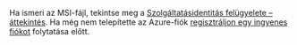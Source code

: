 Ha ismeri az MSI-fájl, tekintse meg a [Szolgáltatásidentitás felügyelete – áttekintés](../articles/active-directory/msi-overview.md). Ha még nem telepítette az Azure-fiók [regisztráljon egy ingyenes fiókot](https://azure.microsoft.com/free/) folytatása előtt.